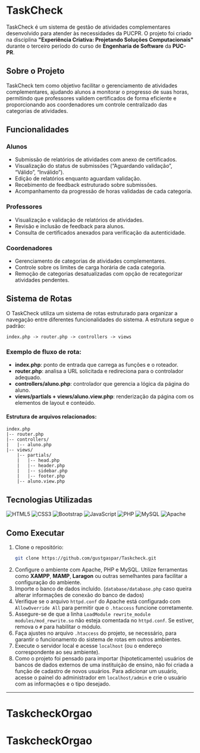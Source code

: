 # TaskCheck

TaskCheck é um sistema de gestão de atividades complementares desenvolvido para atender às necessidades da PUCPR. O projeto foi criado na disciplina **"Experiência Criativa: Projetando Soluções Computacionais"** durante o terceiro período do curso de **Engenharia de Software** da **PUC-PR**.

## Sobre o Projeto
TaskCheck tem como objetivo facilitar o gerenciamento de atividades complementares, ajudando alunos a monitorar o progresso de suas horas, permitindo que professores validem certificados de forma eficiente e proporcionando aos coordenadores um controle centralizado das categorias de atividades.

## Funcionalidades
### Alunos
- Submissão de relatórios de atividades com anexo de certificados.
- Visualização do status de submissões (“Aguardando validação”, “Válido”, “Inválido”).
- Edição de relatórios enquanto aguardam validação.
- Recebimento de feedback estruturado sobre submissões.
- Acompanhamento da progressão de horas validadas de cada categoria.

### Professores
- Visualização e validação de relatórios de atividades.
- Revisão e inclusão de feedback para alunos.
- Consulta de certificados anexados para verificação da autenticidade.

### Coordenadores
- Gerenciamento de categorias de atividades complementares.
- Controle sobre os limites de carga horária de cada categoria.
- Remoção de categorias desatualizadas com opção de recategorizar atividades pendentes.

## Sistema de Rotas
O TaskCheck utiliza um sistema de rotas estruturado para organizar a navegação entre diferentes funcionalidades do sistema. A estrutura segue o padrão:

```
index.php -> router.php -> controllers -> views
```

### Exemplo de fluxo de rota:
- **index.php**: ponto de entrada que carrega as funções e o roteador.
- **router.php**: analisa a URL solicitada e redireciona para o controlador adequado.
- **controllers/aluno.php**: controlador que gerencia a lógica da página do aluno.
- **views/partials + views/aluno.view.php**: renderização da página com os elementos de layout e conteúdo.

#### Estrutura de arquivos relacionados:
```
index.php
|-- router.php
|-- controllers/
|   |-- aluno.php
|-- views/
    |-- partials/
    |   |-- head.php
    |   |-- header.php
    |   |-- sidebar.php
    |   |-- footer.php
    |-- aluno.view.php
```

## Tecnologias Utilizadas

![HTML5](https://img.shields.io/badge/html5-%23E34F26.svg?style=for-the-badge&logo=html5&logoColor=white)
![CSS3](https://img.shields.io/badge/css3-%231572B6.svg?style=for-the-badge&logo=css3&logoColor=white)
![Bootstrap](https://img.shields.io/badge/bootstrap-%238511FA.svg?style=for-the-badge&logo=bootstrap&logoColor=white)
![JavaScript](https://img.shields.io/badge/javascript-%23323330.svg?style=for-the-badge&logo=javascript&logoColor=%23F7DF1E)
![PHP](https://img.shields.io/badge/php-%23777BB4.svg?style=for-the-badge&logo=php&logoColor=white)
![MySQL](https://img.shields.io/badge/mysql-4479A1.svg?style=for-the-badge&logo=mysql&logoColor=white)
![Apache](https://img.shields.io/badge/apache-%23D42029.svg?style=for-the-badge&logo=apache&logoColor=white)

## Como Executar
1. Clone o repositório:
   ```bash
   git clone https://github.com/gustgaspar/Taskcheck.git
   ```
2. Configure o ambiente com Apache, PHP e MySQL. Utilize ferramentas como **XAMPP**, **MAMP**, **Laragon** ou outras semelhantes para facilitar a configuração do ambiente.
3. Importe o banco de dados incluído. (`database/database.php` caso queira alterar informações de conexão do banco de dados)
4. Verifique se o arquivo `httpd.conf` do Apache está configurado com `AllowOverride All` para permitir que o `.htaccess` funcione corretamente.
5. Assegure-se de que a linha `LoadModule rewrite_module modules/mod_rewrite.so` não esteja comentada no `httpd.conf`. Se estiver, remova o `#` para habilitar o módulo.
6. Faça ajustes no arquivo `.htaccess` do projeto, se necessário, para garantir o funcionamento do sistema de rotas em outros ambientes.
7. Execute o servidor local e acesse `localhost` (ou o endereço correspondente ao seu ambiente).
8. Como o projeto foi pensado para importar (hipoteticamente) usuários de bancos de dados externos de uma instituição de ensino, não foi criada a função de cadastro de novos usuários. Para adicionar um usuário, acesse o painel do administrador em `localhost/admin` e crie o usuário com as informações e o tipo desejado.

---
# TaskcheckOrgao
# TaskcheckOrgao
